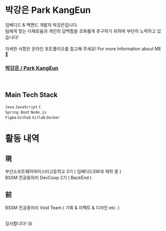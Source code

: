 # 박강은 Park KangEun

임베디드 & 백엔드 개발자 박강은입니다. <br>
팀에게 맞는 다채로움과 개인의 담백함을 조화롭게 추구하기 위하여 부단히 노력하고 있습니다! <br><br>
자세한 사항은 온라인 포트폴리오를 참고해 주세요! For more Information about ME 🤩
### [박강은 / Park KangEun](https://wwwxsv19.notion.site/Park-KangEun-6cde9fd8fdf44671bddbff17b942e4e6?pvs=74)
<br>

## Main Tech Stack
```Java``` ```JavaScript``` ```C``` <br>
```Spring Boot``` ```Node.js``` <br>
```Figma``` ```Github``` ```Gitlab``` ```Docker``` <br>

# 활동 내역

## 現<br>
부산소프트웨어마이스터고등학교 3기 ( 임베디드SW과 재학 중 )<br>
BSSM 전공동아리 DevCoop 2기 ( BackEnd )
<br>

## 前<br>
BSSM 전공동아리 Void Team ( 기획 & 이펙트 & 디자인 etc. ) 

<br>
감사합니다! 😘
